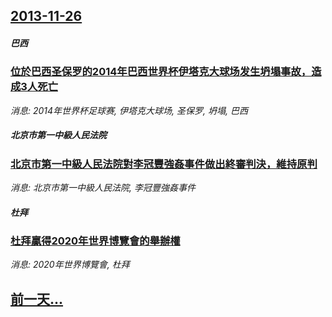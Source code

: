 ## [2013-11-26](/news/2013/11/26/index.md)

##### 巴西
### [ 位於巴西圣保罗的2014年巴西世界杯伊塔克大球场发生坍塌事故，造成3人死亡 ](/news/2013/11/26/位於巴西圣保罗的2014年巴西世界杯伊塔克大球场发生坍塌事故-造成3人死亡.md)
_消息: 2014年世界杯足球赛, 伊塔克大球场, 圣保罗, 坍塌, 巴西_

##### 北京市第一中級人民法院
### [ 北京市第一中級人民法院對李冠豐強姦事件做出終審判決，維持原判 ](/news/2013/11/26/北京市第一中級人民法院對李冠豐強姦事件做出終審判決-維持原判.md)
_消息: 北京市第一中級人民法院, 李冠豐強姦事件_

##### 杜拜
### [ 杜拜贏得2020年世界博覽會的舉辦權 ](/news/2013/11/26/杜拜贏得2020年世界博覽會的舉辦權.md)
_消息: 2020年世界博覽會, 杜拜_

## [前一天...](/news/2013/11/25/index.md)

